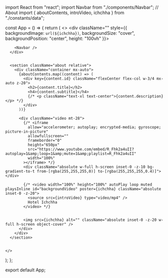 import React from "react";
import Navbar from "./components/Navbar";
// About
import { aboutContents, introVideo, ichchha } from "./constants/data";

const App = () => {
  return (
    <>
      <div className="" style={{
        backgroundImage: `url(${ichchha})`,
        backgroundSize: "cover",
        backgroundPosition: "center",
        height: "100vh"
      }}>

        <Navbar />
      </div>


      <section className="about relative">
        <div className="container mx-auto">
          {aboutContents.map((content) => (
            <div key={content.id} className="flexCenter flex-col w-3/4 mx-auto z-20">
              <h2>{content.title}</h2>
              <h4>{content.subtitle}</h4>
              {/* <p className="text-xl text-center">{content.description}</p> */}
            </div>
          ))}

          <div className="video mt-28">
            {/* <iframe
              allow="accelerometer; autoplay; encrypted-media; gyroscope; picture-in-picture"
              allowfullscreen=""
              frameborder="0"
              height="650px"
              src="https://www.youtube.com/embed/R_Fhk2a4uII?autoplay=1&amp;loop=1&amp;mute=1&amp;playlist=R_Fhk2a4uII"
              width="100%"
            ></iframe> */}
            <div className="absolute w-full h-screen inset-0 -z-10 bg-gradient-to-t from-[rgba(255,255,255,0)] to-[rgba(255,255,255,0.4)]"></div>

            {/* <video width="100%" height="100%" autoPlay loop muted playsInline id="backgroundVideo" poster={ichchha} className="absolute inset-0 -z-20">
              <source src={introVideo} type="video/mp4" />
              Hotel Ichchha
            </video> */}


            <img src={ichchha} alt="" className="absolute inset-0 -z-20 w-full h-screen object-cover" />
          </div>
        </div>
      </section>


    </>
  );
};

export default App;
